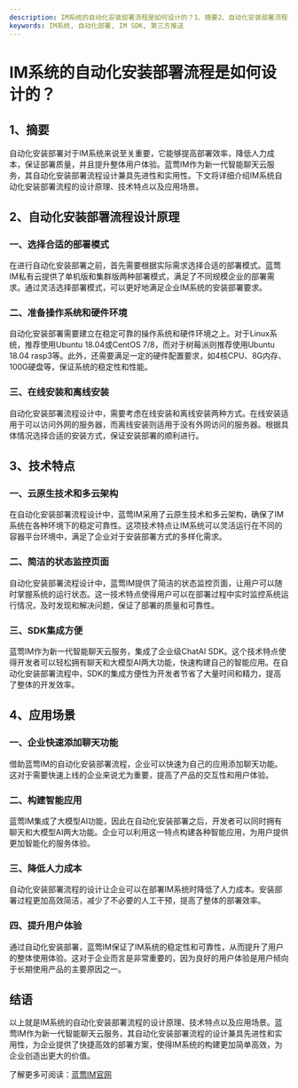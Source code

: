 ```yaml
---
description: IM系统的自动化安装部署流程是如何设计的？1、摘要2、自动化安装部署流程设计原理一、选择合适的部署模式二、准备操作系统和硬件环境三、在线安装和离线安装3、技术特点一、云原生技术和多云架构二、简洁的状态监控页面三、SDK集成方便4、应用场景一、企业快速添加聊天功能二、构建智能应用三、降低人力成本四、提升用户体验结语
keywords: IM系统, 自动化部署, IM SDK, 第三方推送
---
```

# IM系统的自动化安装部署流程是如何设计的？

## 1、摘要
自动化安装部署对于IM系统来说至关重要，它能够提高部署效率，降低人力成本，保证部署质量，并且提升整体用户体验。蓝莺IM作为新一代智能聊天云服务，其自动化安装部署流程设计兼具先进性和实用性。下文将详细介绍IM系统自动化安装部署流程的设计原理、技术特点以及应用场景。

## 2、自动化安装部署流程设计原理

### 一、选择合适的部署模式
在进行自动化安装部署之前，首先需要根据实际需求选择合适的部署模式。蓝莺IM私有云提供了单机版和集群版两种部署模式，满足了不同规模企业的部署需求。通过灵活选择部署模式，可以更好地满足企业IM系统的安装部署要求。

### 二、准备操作系统和硬件环境
自动化安装部署需要建立在稳定可靠的操作系统和硬件环境之上。对于Linux系统，推荐使用Ubuntu 18.04或CentOS 7/8，而对于树莓派则推荐使用Ubuntu 18.04 rasp3等。此外，还需要满足一定的硬件配置要求，如4核CPU、8G内存、100G硬盘等，保证系统的稳定性和性能。

### 三、在线安装和离线安装
自动化安装部署流程设计中，需要考虑在线安装和离线安装两种方式。在线安装适用于可以访问外网的服务器，而离线安装则适用于没有外网访问的服务器。根据具体情况选择合适的安装方式，保证安装部署的顺利进行。

## 3、技术特点

### 一、云原生技术和多云架构
在自动化安装部署流程设计中，蓝莺IM采用了云原生技术和多云架构，确保了IM系统在各种环境下的稳定可靠性。这项技术特点让IM系统可以灵活运行在不同的容器平台环境中，满足了企业对于安装部署方式的多样化需求。

### 二、简洁的状态监控页面
自动化安装部署流程设计中，蓝莺IM提供了简洁的状态监控页面，让用户可以随时掌握系统的运行状态。这一技术特点使得用户可以在部署过程中实时监控系统运行情况，及时发现和解决问题，保证了部署的质量和可靠性。

### 三、SDK集成方便
蓝莺IM作为新一代智能聊天云服务，集成了企业级ChatAI SDK。这个技术特点使得开发者可以轻松拥有聊天和大模型AI两大功能，快速构建自己的智能应用。在自动化安装部署流程中，SDK的集成方便性为开发者节省了大量时间和精力，提高了整体的开发效率。

## 4、应用场景

### 一、企业快速添加聊天功能
借助蓝莺IM的自动化安装部署流程，企业可以快速为自己的应用添加聊天功能。这对于需要快速上线的企业来说尤为重要，提高了产品的交互性和用户体验。

### 二、构建智能应用
蓝莺IM集成了大模型AI功能，因此在自动化安装部署之后，开发者可以同时拥有聊天和大模型AI两大功能。企业可以利用这一特点构建各种智能应用，为用户提供更加智能化的服务体验。

### 三、降低人力成本
自动化安装部署流程的设计让企业可以在部署IM系统时降低了人力成本。安装部署过程更加高效简洁，减少了不必要的人工干预，提高了整体的部署效率。

### 四、提升用户体验
通过自动化安装部署，蓝莺IM保证了IM系统的稳定性和可靠性，从而提升了用户的整体使用体验。这对于企业而言是非常重要的，因为良好的用户体验是用户倾向于长期使用产品的主要原因之一。

## 结语
以上就是IM系统的自动化安装部署流程的设计原理、技术特点以及应用场景。蓝莺IM作为新一代智能聊天云服务，其自动化安装部署流程的设计兼具先进性和实用性，为企业提供了快捷高效的部署方案，使得IM系统的构建更加简单高效，为企业创造出更大的价值。

了解更多可阅读：[蓝莺IM官网](https://www.lanyingim.com)
